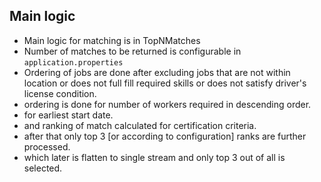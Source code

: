 ## Main logic

- Main logic for matching is in TopNMatches
- Number of matches to be returned is configurable in `application.properties`
- Ordering of jobs are done after excluding jobs that are not within 
location or does not full fill 
required skills or does not satisfy driver's license condition.
- ordering is done for number of workers required in descending order.
- for earliest start date.
- and ranking of match calculated for certification criteria.
- after that only top 3 [or according to configuration] ranks are further processed.
- which later is flatten to single stream and only top 3 out of all is selected. 
